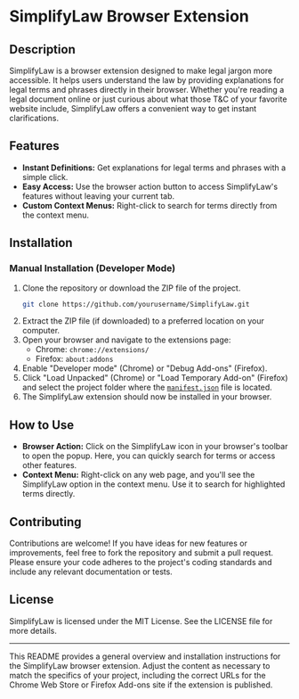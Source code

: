 # SimplifyLaw Browser Extension

## Description

SimplifyLaw is a browser extension designed to make legal jargon more accessible. It helps users understand the law by providing explanations for legal terms and phrases directly in their browser. Whether you're reading a legal document online or just curious about what those T&C of your favorite website include, SimplifyLaw offers a convenient way to get instant clarifications.

## Features

- **Instant Definitions:** Get explanations for legal terms and phrases with a simple click.
- **Easy Access:** Use the browser action button to access SimplifyLaw's features without leaving your current tab.
- **Custom Context Menus:** Right-click to search for terms directly from the context menu.

## Installation

<!-- ### From the Web Store

1. Visit the SimplifyLaw extension page on the Chrome Web Store or Firefox Add-ons site.
2. Click "Add to Chrome" or "Add to Firefox" to install the extension.
3. Once installed, the SimplifyLaw icon will appear in your browser's toolbar. -->

### Manual Installation (Developer Mode)

1. Clone the repository or download the ZIP file of the project.
   ```bash
   git clone https://github.com/yourusername/SimplifyLaw.git
   ```
2. Extract the ZIP file (if downloaded) to a preferred location on your computer.
3. Open your browser and navigate to the extensions page:
   - Chrome: `chrome://extensions/`
   - Firefox: `about:addons`
4. Enable "Developer mode" (Chrome) or "Debug Add-ons" (Firefox).
5. Click "Load Unpacked" (Chrome) or "Load Temporary Add-on" (Firefox) and select the project folder where the [`manifest.json`](command:_github.copilot.openRelativePath?%5B%7B%22scheme%22%3A%22file%22%2C%22authority%22%3A%22%22%2C%22path%22%3A%22%2Fc%3A%2FUsers%2FVili%2FDocuments%2Fprojects%2Freadme-law-simplifier%20-%20after%20bozho%201%2Fmanifest.json%22%2C%22query%22%3A%22%22%2C%22fragment%22%3A%22%22%7D%5D "c:\Users\Vili\Documents\projects\readme-law-simplifier - after bozho 1\manifest.json") file is located.
6. The SimplifyLaw extension should now be installed in your browser.

## How to Use

- **Browser Action:** Click on the SimplifyLaw icon in your browser's toolbar to open the popup. Here, you can quickly search for terms or access other features.
- **Context Menu:** Right-click on any web page, and you'll see the SimplifyLaw option in the context menu. Use it to search for highlighted terms directly.

## Contributing

Contributions are welcome! If you have ideas for new features or improvements, feel free to fork the repository and submit a pull request. Please ensure your code adheres to the project's coding standards and include any relevant documentation or tests.

## License

SimplifyLaw is licensed under the MIT License. See the LICENSE file for more details.

---

This README provides a general overview and installation instructions for the SimplifyLaw browser extension. Adjust the content as necessary to match the specifics of your project, including the correct URLs for the Chrome Web Store or Firefox Add-ons site if the extension is published.